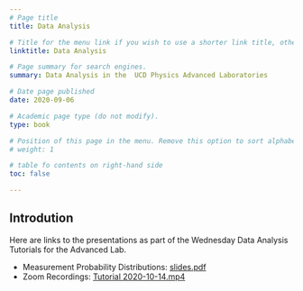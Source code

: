 ```yaml
---
# Page title
title: Data Analysis

# Title for the menu link if you wish to use a shorter link title, otherwise remove this option.
linktitle: Data Analysis

# Page summary for search engines.
summary: Data Analysis in the  UCD Physics Advanced Laboratories

# Date page published
date: 2020-09-06

# Academic page type (do not modify).
type: book

# Position of this page in the menu. Remove this option to sort alphabetically.
# weight: 1

# table fo contents on right-hand side
toc: false

---
```


## Introdution
Here are links to the presentations as part of the Wednesday Data Analysis Tutorials for the Advanced Lab.

* Measurement Probability Distributions: [slides.pdf](https://veritas.ucd.ie/~quinn/labs_master/docs/2020/DA/Measurement_Probability_Distributions.pdf)
* Zoom Recordings:
[Tutorial 2020-10-14.mp4](https://media.heanet.ie/page/7fadadb3273e4587be13aa5f76363878)




